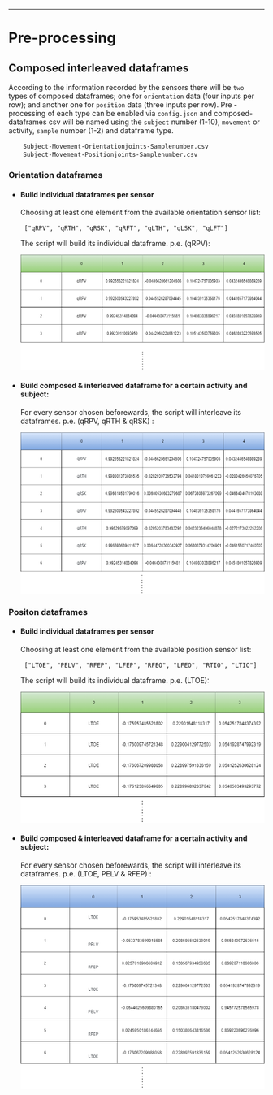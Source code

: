 -----------------------------------------

# Pre-processing

## Composed interleaved dataframes
According to the information recorded by the sensors there will be `two` types of composed dataframes; one for `orientation` data (four inputs per row); and another one for `position` data (three inputs per row). Pre -processing of each type can be enabled via `config.json` and composed-dataframes csv will be named using the `subject` number (1-10), `movement` or activity, `sample` number (1-2) and dataframe type.

``` 
    Subject-Movement-Orientationjoints-Samplenumber.csv
    Subject-Movement-Positionjoints-Samplenumber.csv
```

### Orientation dataframes

+ #### Build individual dataframes per sensor
    Choosing at least one element from the available orientation sensor list:
    ```
     ["qRPV", "qRTH", "qRSK", "qRFT", "qLTH", "qLSK", "qLFT"]
    ```
    The script will build its individual dataframe. p.e. (qRPV):
    
    ![Usage_schema](../doc/images/individual-orientation-df.png)
    
+ #### Build composed & interleaved dataframe for a certain activity and subject:
    
    For every sensor chosen beforewards, the script will interleave its dataframes. p.e. (qRPV, qRTH & qRSK) : 

    ![Usage_schema](../doc/images/composed-orientation-df.png)
    

### Positon dataframes

+ #### Build individual dataframes per sensor
    Choosing at least one element from the available position sensor list:
    ```
     ["LTOE", "PELV", "RFEP", "LFEP", "RFEO", "LFEO", "RTIO", "LTIO"]
    ```
    The script will build its individual dataframe. p.e. (LTOE):
    
    ![Usage_schema](../doc/images/individual-position-df.png)

+ #### Build composed & interleaved dataframe for a certain activity and subject:

    For every sensor chosen beforewards, the script will interleave its dataframes. p.e. (LTOE, PELV & RFEP) : 

    ![Usage_schema](../doc/images/composed-position-df.png)
